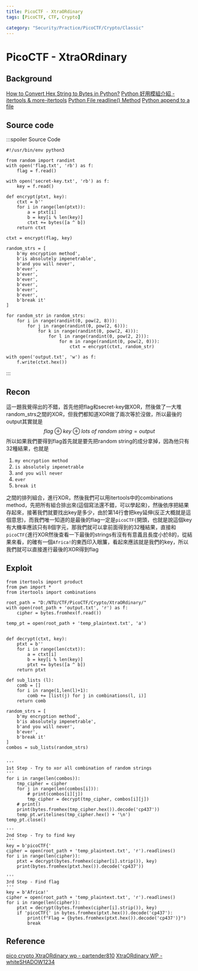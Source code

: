 ```yaml
---
title: PicoCTF - XtraORdinary
tags: [PicoCTF, CTF, Crypto]

category: "Security/Practice/PicoCTF/Crypto/Classic"
---
```


# PicoCTF - XtraORdinary
<!-- more -->

## Background
[How to Convert Hex String to Bytes in Python?](https://blog.finxter.com/how-to-convert-hex-string-to-bytes-in-python/)
[Python 好用模組介紹 - itertools & more-itertools](https://myapollo.com.tw/blog/python-itertools-more-itertools/)
[Python File readline() Method](https://www.w3schools.com/python/ref_file_readline.asp)
[Python append to a file](https://www.geeksforgeeks.org/python-append-to-a-file/)

## Source code
:::spoiler Source Code
```python=
#!/usr/bin/env python3

from random import randint
with open('flag.txt', 'rb') as f:
    flag = f.read()

with open('secret-key.txt', 'rb') as f:
    key = f.read()

def encrypt(ptxt, key):
    ctxt = b''
    for i in range(len(ptxt)):
        a = ptxt[i]
        b = key[i % len(key)]
        ctxt += bytes([a ^ b])
    return ctxt

ctxt = encrypt(flag, key)

random_strs = [
    b'my encryption method',
    b'is absolutely impenetrable',
    b'and you will never',
    b'ever',
    b'ever',
    b'ever',
    b'ever',
    b'ever',
    b'ever',
    b'break it'
]

for random_str in random_strs:
    for i in range(randint(0, pow(2, 8))):
        for j in range(randint(0, pow(2, 6))):
            for k in range(randint(0, pow(2, 4))):
                for l in range(randint(0, pow(2, 2))):
                    for m in range(randint(0, pow(2, 0))):
                        ctxt = encrypt(ctxt, random_str)

with open('output.txt', 'w') as f:
    f.write(ctxt.hex())
```
:::

## Recon
這一題我覺得出的不錯，首先他把flag和secret-key做XOR，然後做了一大堆random_strs之間的XOR，但我們都知道XOR做了兩次等於沒做，所以最後的output其實就是
$$
flag \oplus key \oplus lots\ of\ random\ string=output
$$
所以如果我們要得到flag首先就是要先把random string的成分拿掉，因為他只有32種結果，也就是
1. `my encryption method`
2. `is absolutely impenetrable`
3. `and you will never`
4. `ever`
5. `break it`

之間的排列組合，進行XOR，然後我們可以用itertools中的combinations method，先把所有組合排出來(這個寫法還不錯，可以學起來)，然後依序把結果存起來，接著我們就要找出key是多少，由於第14行會把key延伸(反正大概就是這個意思)，而我們唯一知道的是最後的flag一定是`picoCTF{`開頭，也就是說這個key有大機率應該只有8個字元，那我們就可以拿前面得到的32種結果，直接和`picoCTF{`進行XOR然後查看一下最後的strings有沒有有意義且長度小於8的，從結果來看，的確有一個`Africa!`的東西印入眼簾，看起來應該就是我們的key，所以我們就可以直接進行最後的XOR得到flag

## Exploit
```python!
from itertools import product
from pwn import *
from itertools import combinations

root_path = "D:/NTU/CTF/PicoCTF/Crypto/XtraORdinary/"
with open(root_path + 'output.txt', 'r') as f:
    cipher = bytes.fromhex(f.read())

temp_pt = open(root_path + 'temp_plaintext.txt', 'a')


def decrypt(ctxt, key):
    ptxt = b''
    for i in range(len(ctxt)):
        a = ctxt[i]
        b = key[i % len(key)]
        ptxt += bytes([a ^ b])
    return ptxt

def sub_lists (l):
    comb = []
    for i in range(1,len(l)+1):
        comb += [list(j) for j in combinations(l, i)]
    return comb

random_strs = [
    b'my encryption method',
    b'is absolutely impenetrable',
    b'and you will never',
    b'ever',
    b'break it'
]
combos = sub_lists(random_strs)


'''
1st Step - Try to xor all combination of random strings
'''
for i in range(len(combos)):
    tmp_cipher = cipher
    for j in range(len(combos[i])):
        # print(combos[i][j])
        tmp_cipher = decrypt(tmp_cipher, combos[i][j])
    # print()
    print(bytes.fromhex(tmp_cipher.hex()).decode('cp437'))
    temp_pt.writelines(tmp_cipher.hex() + '\n')
temp_pt.close()

'''
2nd Step - Try to find key
'''
key = b'picoCTF{'
cipher = open(root_path + 'temp_plaintext.txt', 'r').readlines()
for i in range(len(cipher)):
    ptxt = decrypt(bytes.fromhex(cipher[i].strip()), key)
    print(bytes.fromhex(ptxt.hex()).decode('cp437'))

'''
3rd Step - Find flag
'''
key = b'Africa!'
cipher = open(root_path + 'temp_plaintext.txt', 'r').readlines()
for i in range(len(cipher)):
    ptxt = decrypt(bytes.fromhex(cipher[i].strip()), key)
    if 'picoCTF{' in bytes.fromhex(ptxt.hex()).decode('cp437'):
        print(f"Flag = {bytes.fromhex(ptxt.hex()).decode('cp437')}")
        break
```

## Reference
[pico crypto XtraORdinary wp - partender810](https://partender810.hatenablog.com/entry/2021/05/19/210459#XtraORdinary-150pt)
[XtraORdinary WP - whiteSHADOW1234](https://github.com/whiteSHADOW1234/picoCTF_writeup/blob/main/picoCTF_writeup(11~15page).md#xtraordinary)